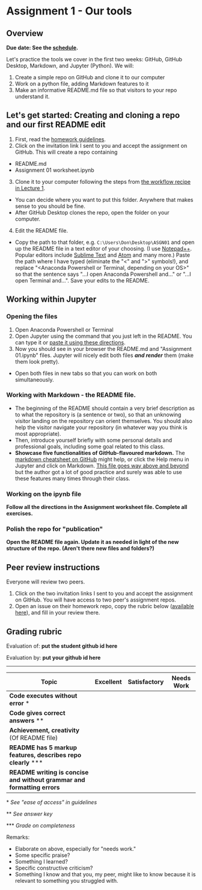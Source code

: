 # Assignment 1 - Our tools

## Overview 

**Due date: See the [schedule](https://ledatascifi.github.io/#schedule).**

Let's practice the tools we cover in the first two weeks: GitHub, GitHub Desktop, Markdown, and Jupyter (Python). We will:

1. Create a simple repo on GitHub and clone it to our computer
2. Work on a python file, adding Markdown features to it
3. Make an informative README.md file so that visitors to your repo understand it.

## Let's get started: Creating and cloning a repo and our first README edit

1. First, read the [homework guidelines](guidelines-asgn.html).
2. Click on the invitation link I sent to you and accept the assignment on GitHub. This will create a repo containing 
  - README.md
  - Assignment 01 worksheet.ipynb
3. Clone it to your computer following the steps from [the workflow recipe in Lecture 1](https://ledatascifi.github.io/lectures-spr2020/01/01_Motivation_and_Getting_Started.html#***-THE-WORKFLOW-RECIPE--***).
  - You can decide where you want to put this folder. Anywhere that makes sense to you should be fine.
  - After GitHub Desktop clones the repo, open the folder on your computer.
4. Edit the README file.  
  - Copy the path to that folder, e.g. `C:\Users\Don\Desktop\ASGN01` and open up the README file in a text editor of your choosing. (I use [Notepad++](https://notepad-plus-plus.org/). Popular editors include [Sublime Text](http://www.sublimetext.com/) and [Atom](https://atom.io/) and many more.) Paste the path where I have typed <path> (eliminate the "<" and ">" symbols!), and replace "<Anaconda Powershell or Terminal, depending on your OS>" so that the sentence says "...I open Anaconda Powershell and..." or "...I open Terminal and...". Save your edits to the README.
  
## Working within Jupyter

### Opening the files

1. Open Anaconda Powershell or Terminal
2. Open Jupyter using the command that you just left in the README. You can type it or [paste it using these directions](https://ledatascifi.github.io/lectures-spr2020/01/02_Jupyter_Basics.html#Before-next-class).
3. Now you should see in your browser the README.md and "Assignment 01.ipynb" files. Jupyter will nicely edit both files _**and render**_ them (make them look pretty).
  - Open both files in new tabs so that you can work on both simultaneously.

### Working with Markdown - the README file. 

- The beginning of the README should contain a very brief description as to what the repository is (a sentence or two), so that an unknowing visitor landing on the repository can orient themselves. You should also help the visitor navigate your repository (in whatever way you think is most appropriate).
- Then, introduce yourself briefly with some personal details and professional goals, including some goal related to this class. 
- **Showcase five functionalities of GitHub-flavoured markdown.** The [markdown cheatsheet on GitHub](https://guides.github.com/pdfs/markdown-cheatsheet-online.pdf) might help, or click the Help menu in Jupyter and click on Markdown. [This file goes way above and beyond](https://github.com/STAT545-UBC/STAT545-home/blob/master/content/evaluation/hw01/sample_readme.md) but the author got a lot of good practice and surely was able to use these features many times through their class. 

### Working on the ipynb file

**Follow all the directions in the Assignment worksheet file. Complete all exercises.**

### Polish the repo for "publication"

**Open the README file again. Update it as needed in light of the new structure of the repo. (Aren't there new files and folders?)**

## Peer review instructions

Everyone will review two peers. 

1. Click on the two invitation links I sent to you and accept the assignment on GitHub. You will have access to two peer's assignment repos.
2. Open an issue on their homework repo, copy the rubric below ([available here](https://raw.githubusercontent.com/LeDataSciFi/LeDataSciFi.github.io/master/assignments/asgn01.md)), and fill in your review there.  

## Grading rubric

Evaluation of: __put the student github id here__

Evaluation by: __put your github id here__

----------------------------------------------------
| Topic                       | Excellent | Satisfactory | Needs Work |
|-----------------------------|-----------|--------------|------------|
| **Code executes without error** \*                               |        |          |            |
| **Code gives correct answers**   \*\*                                                  |        |          |            |
| **Achievement, creativity** (Of README file)                                          |        |          |            |
| **README has 5 markup features, describes repo clearly** \*\*\*       |        |          |            |
| **README writing is concise and without grammar and formatting errors**                            |        |          |            |

\* _See "ease of access" in guidelines_

\*\* _See answer key_

\*\*\* _Grade on completeness_

Remarks:

* Elaborate on above, especially for "needs work."
* Some specific praise?
* Something I learned?
* Specific constructive criticism?
* Something I know and that you, my peer, might like to know because it is relevant to something you struggled with.

